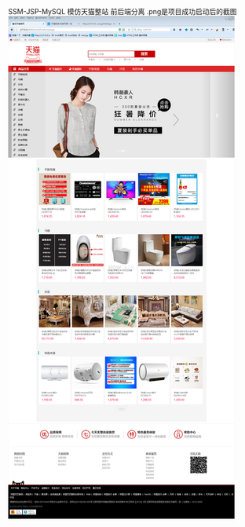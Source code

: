 SSM-JSP-MySQL
模仿天猫整站
前后端分离
.png是项目成功启动后的截图
![image](https://github.com/gaokun1236/Imitate_tmall-SSM-JSP-MySQL/blob/master/5962.png)
